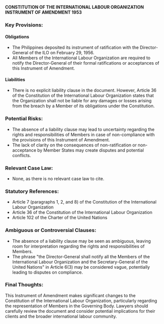 **CONSTITUTION OF THE INTERNATIONAL LABOUR ORGANIZATION INSTRUMENT OF AMENDMENT 1953**

### Key Provisions:

#### Obligations

* The Philippines deposited its instrument of ratification with the Director-General of the ILO on February 29, 1956.
* All Members of the International Labour Organization are required to notify the Director-General of their formal ratifications or acceptances of this Instrument of Amendment.

#### Liabilities

* There is no explicit liability clause in the document. However, Article 36 of the Constitution of the International Labour Organization states that the Organization shall not be liable for any damages or losses arising from the breach by a Member of its obligations under the Constitution.

### Potential Risks:

* The absence of a liability clause may lead to uncertainty regarding the rights and responsibilities of Members in case of non-compliance with the provisions of this Instrument of Amendment.
* The lack of clarity on the consequences of non-ratification or non-acceptance by Member States may create disputes and potential conflicts.

### Relevant Case Law:

* None, as there is no relevant case law to cite.

### Statutory References:

* Article 7 (paragraphs 1, 2, and 8) of the Constitution of the International Labour Organization
* Article 36 of the Constitution of the International Labour Organization
* Article 102 of the Charter of the United Nations

### Ambiguous or Controversial Clauses:

* The absence of a liability clause may be seen as ambiguous, leaving room for interpretation regarding the rights and responsibilities of Members.
* The phrase "the Director-General shall notify all the Members of the International Labour Organization and the Secretary-General of the United Nations" in Article 6(3) may be considered vague, potentially leading to disputes on compliance.

### Final Thoughts:

This Instrument of Amendment makes significant changes to the Constitution of the International Labour Organization, particularly regarding the representation of Members in the Governing Body. Lawyers should carefully review the document and consider potential implications for their clients and the broader international labour community.